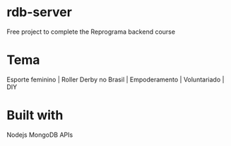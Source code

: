 # rdb-server
Free project to complete the Reprograma backend course

# Tema
Esporte feminino | Roller Derby no Brasil | Empoderamento | Voluntariado | DIY

# Built with
Nodejs
MongoDB
APIs


